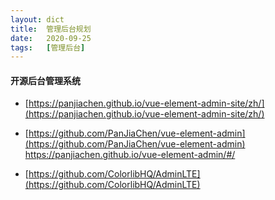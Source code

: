 ```yaml
---
layout: dict
title:  管理后台规划
date:   2020-09-25
tags:   [管理后台]
---
```


#### 开源后台管理系统

* [https://panjiachen.github.io/vue-element-admin-site/zh/](https://panjiachen.github.io/vue-element-admin-site/zh/)
* [https://github.com/PanJiaChen/vue-element-admin](https://github.com/PanJiaChen/vue-element-admin)
https://panjiachen.github.io/vue-element-admin/#/

* [https://github.com/ColorlibHQ/AdminLTE](https://github.com/ColorlibHQ/AdminLTE)

